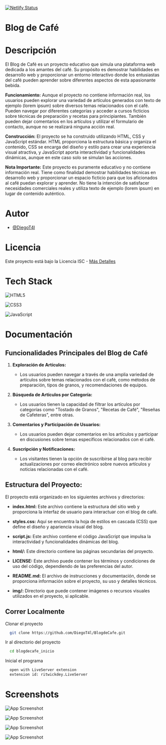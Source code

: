 
[![Netlify Status](https://api.netlify.com/api/v1/badges/d6588018-3af4-4fa0-9513-c91ae45e4e49/deploy-status)](https://app.netlify.com/sites/blogdecafediegot4l/deploys)
# Blog de Café

# Descripción

El Blog de Café es un proyecto educativo que simula una plataforma web dedicada a los amantes del café. Su propósito es demostrar habilidades en desarrollo web y proporcionar un entorno interactivo donde los entusiastas del café pueden aprender sobre diferentes aspectos de esta apasionante bebida.

**Funcionamiento:**
Aunque el proyecto no contiene información real, los usuarios pueden explorar una variedad de artículos generados con texto de ejemplo (lorem ipsum) sobre diversos temas relacionados con el café. Pueden navegar por diferentes categorías y acceder a cursos ficticios sobre técnicas de preparación y recetas para principiantes. También pueden dejar comentarios en los artículos y utilizar el formulario de contacto, aunque no se realizará ninguna acción real.

**Construcción:**
El proyecto se ha construido utilizando HTML, CSS y JavaScript estándar. HTML proporciona la estructura básica y organiza el contenido, CSS se encarga del diseño y estilo para crear una experiencia visual atractiva, y JavaScript aporta interactividad y funcionalidades dinámicas, aunque en este caso solo se simulan las acciones.

**Nota Importante:**
Este proyecto es puramente educativo y no contiene información real. Tiene como finalidad demostrar habilidades técnicas en desarrollo web y proporcionar un espacio ficticio para que los aficionados al café puedan explorar y aprender. No tiene la intención de satisfacer necesidades comerciales reales y utiliza texto de ejemplo (lorem ipsum) en lugar de contenido auténtico.

# Autor

- [@DiegoT4l](https://www.github.com/diegot4l)
# Licencia
Este proyecto está bajo la Licencia ISC - [Más Detalles](https://github.com/DiegoT4l/BlogdeCafe/blob/main/blogdecafe_inicio/LICENSE)


# Tech Stack

 ![HTML5](https://img.shields.io/badge/html5-%23E34F26.svg?style=for-the-badge&logo=html5&logoColor=white)
 
 ![CSS3](https://img.shields.io/badge/css3-%231572B6.svg?style=for-the-badge&logo=css3&logoColor=white)
 
 ![JavaScript](https://img.shields.io/badge/javascript-%23323330.svg?style=for-the-badge&logo=javascript&logoColor=%23F7DF1E)

# Documentación

## Funcionalidades Principales del Blog de Café

1. **Exploración de Artículos:**
   - Los usuarios pueden navegar a través de una amplia variedad de artículos sobre temas relacionados con el café, como métodos de preparación, tipos de granos, y recomendaciones de equipos.

2. **Búsqueda de Artículos por Categoría:**
   - Los usuarios tienen la capacidad de filtrar los artículos por categorías como "Tostado de Granos", "Recetas de Café", "Reseñas de Cafeteras", entre otras.

3. **Comentarios y Participación de Usuarios:**
   - Los usuarios pueden dejar comentarios en los artículos y participar en discusiones sobre temas específicos relacionados con el café.

4. **Suscripción y Notificaciones:**
   - Los visitantes tienen la opción de suscribirse al blog para recibir actualizaciones por correo electrónico sobre nuevos artículos y noticias relacionadas con el café.

## Estructura del Proyecto:

El proyecto está organizado en los siguientes archivos y directorios:

- **index.html:** Este archivo contiene la estructura del sitio web y proporciona la interfaz de usuario para interactuar con el blog de café.

- **styles.css:** Aquí se encuentra la hoja de estilos en cascada (CSS) que define el diseño y apariencia visual del blog.

- **script.js:** Este archivo contiene el código JavaScript que impulsa la interactividad y funcionalidades dinámicas del blog.

- **html/:** Este directorio contiene las páginas secundarias del proyecto.

- **LICENSE:** Este archivo puede contener los términos y condiciones de uso del código, dependiendo de las preferencias del autor.

- **README.md:** El archivo de instrucciones y documentación, donde se proporciona información sobre el proyecto, su uso y detalles técnicos.

- **img/:** Directorio que puede contener imágenes o recursos visuales utilizados en el proyecto, si aplicable.
## Correr Localmente

Clonar el proyecto

```bash
  git clone https://github.com/DiegoT4l/BlogdeCafe.git
```

Ir al directorio del proyecto

```bash
  cd blogdecafe_inicio
```

Inicial el programa

```bash
  open with LiveServer extension 
  extension id: ritwickdey.LiveServer
```


# Screenshots
![App Screenshot](https://cdn.discordapp.com/attachments/1123647915609555044/1164382752209117255/image.png?ex=654302f1&is=65308df1&hm=c5b5492d9fc73d5e4b827da28da54a353d6c993aba8fd2d8eb882cbe9afcae06&)

![App Screenshot](https://cdn.discordapp.com/attachments/1123647915609555044/1164382849680551996/image.png?ex=65430308&is=65308e08&hm=7cbd9324eaf4ac27941664db93781a79b0ed18c7db201aa60eaad67f26d688dc&)

![App Screenshot](https://cdn.discordapp.com/attachments/1123647915609555044/1164382957948117062/image.png?ex=65430322&is=65308e22&hm=eab8711f9fd58b44bd9f7baa101431d723592a8bd35e747980b522e0c9fc4f1c&)

![App Screenshot](https://cdn.discordapp.com/attachments/1123647915609555044/1164383301180600391/blogcafe.png?ex=65430374&is=65308e74&hm=4d89c53b717dadc039d9796d4b20e3a57780f26fc1e18b71bff39784db99c0c0&)
